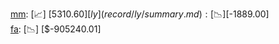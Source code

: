 [mm](record/mm/summary.md): [📈] [$5310.60]  
[ly](record/ly/summary.md): [📉] [$-1889.00]  
[fa](record/fa/summary.md): [📉] [$-905240.01]  
